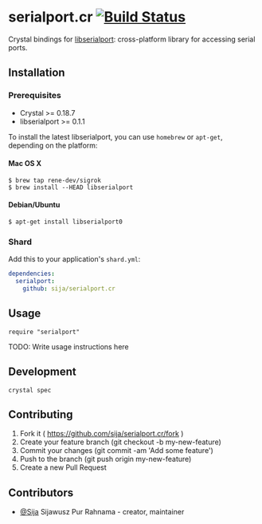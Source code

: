 # serialport.cr [![Build Status](https://travis-ci.org/Sija/serialport.cr.svg?branch=master)](https://travis-ci.org/Sija/serialport.cr)

Crystal bindings for [libserialport](http://sigrok.org/wiki/Libserialport): cross-platform library for accessing serial ports.

## Installation

### Prerequisites

  * Crystal >= 0.18.7
  * libserialport >= 0.1.1

To install the latest libserialport, you can use `homebrew` or `apt-get`, depending on the platform:

#### Mac OS X

```
$ brew tap rene-dev/sigrok
$ brew install --HEAD libserialport
```

#### Debian/Ubuntu

```
$ apt-get install libserialport0
```

### Shard

Add this to your application's `shard.yml`:

```yaml
dependencies:
  serialport:
    github: sija/serialport.cr
```

## Usage


```crystal
require "serialport"
```


TODO: Write usage instructions here

## Development

```
crystal spec
```

## Contributing

1. Fork it ( https://github.com/sija/serialport.cr/fork )
2. Create your feature branch (git checkout -b my-new-feature)
3. Commit your changes (git commit -am 'Add some feature')
4. Push to the branch (git push origin my-new-feature)
5. Create a new Pull Request

## Contributors

- [@Sija](https://github.com/Sija) Sijawusz Pur Rahnama - creator, maintainer
